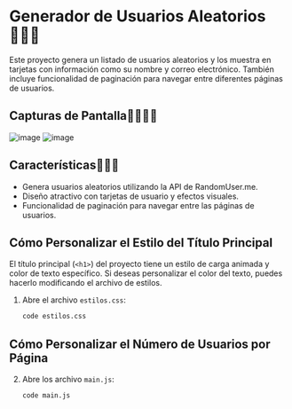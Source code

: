 # Generador de Usuarios Aleatorios 🤷‍♂️🚀

Este proyecto genera un listado de usuarios aleatorios y los muestra en tarjetas con información como su nombre y correo electrónico. También incluye funcionalidad de paginación para navegar entre diferentes páginas de usuarios.

## Capturas de Pantalla🧑‍💻👨‍💻

![image](https://github.com/jhojanespinal/api_userrandom/assets/125676314/520e455a-7b6d-4ab1-b421-23b5e232d72c)
![image](https://github.com/jhojanespinal/api_userrandom/assets/125676314/410dbae8-9587-49d7-b12d-4d1ab89976dd)


## Características🫰🫰🫰

- Genera usuarios aleatorios utilizando la API de RandomUser.me.
- Diseño atractivo con tarjetas de usuario y efectos visuales.
- Funcionalidad de paginación para navegar entre las páginas de usuarios.

## Cómo Personalizar el Estilo del Título Principal

El título principal (`<h1>`) del proyecto tiene un estilo de carga animada y color de texto específico. Si deseas personalizar el color del texto, puedes hacerlo modificando el archivo de estilos.

1. Abre el archivo `estilos.css`:

   ```bash
   code estilos.css

## Cómo Personalizar el Número de Usuarios por Página

2. Abre los archivo  `main.js`:
    ```bash
    code main.js
